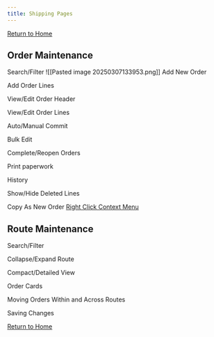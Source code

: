 ```yaml
---
title: Shipping Pages
---
```


[Return to Home](./index.html)
## Order Maintenance
Search/Filter
![[Pasted image 20250307133953.png]]
Add New Order 

Add Order Lines

View/Edit Order Header

View/Edit Order Lines

Auto/Manual Commit

Bulk Edit 

Complete/Reopen Orders

Print paperwork

History

Show/Hide Deleted Lines

Copy As New Order
[Right Click Context Menu](./index.html#Right_Click_Context_Menus)
## Route Maintenance
Search/Filter

Collapse/Expand Route

Compact/Detailed View

Order Cards

Moving Orders Within and Across Routes

Saving Changes

[Return to Home](./index.html)